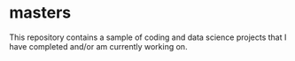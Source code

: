 # masters
This repository contains a sample of coding and data science projects that I have completed and/or am currently working on.
